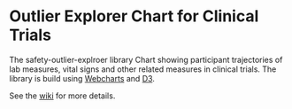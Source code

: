 # Outlier Explorer Chart for Clinical Trials
The safety-outlier-explroer library Chart showing participant trajectories of lab measures, vital signs and other related measures in clinical trials. The library is build using [Webcharts](https://github.com/RhoInc/Webcharts) and [D3](https://www.d3js.org). 

See the [wiki](https://github.com/RhoInc/safety-outlier-explorer/wiki) for more details.